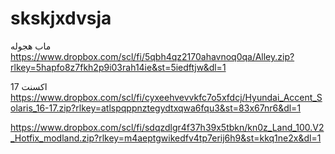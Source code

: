 # skskjxdvsja

ماب هجوله
https://www.dropbox.com/scl/fi/5qbh4qz2170ahavnoq0qa/Alley.zip?rlkey=5hapfo8z7fkh2p9i03rah14ie&st=5iedftjw&dl=1



اكسنت 17
https://www.dropbox.com/scl/fi/cyxeehvevvkfc7o5xfdcj/Hyundai_Accent_Solaris_16-17.zip?rlkey=atlspqppnztegydtxqwa6fqu3&st=83x67nr6&dl=1


https://www.dropbox.com/scl/fi/sdqzdlgr4f37h39x5tbkn/kn0z_Land_100.V2_Hotfix_modland.zip?rlkey=m4aeptgwikedfv4tp7erij6h9&st=kkq1ne2x&dl=1
